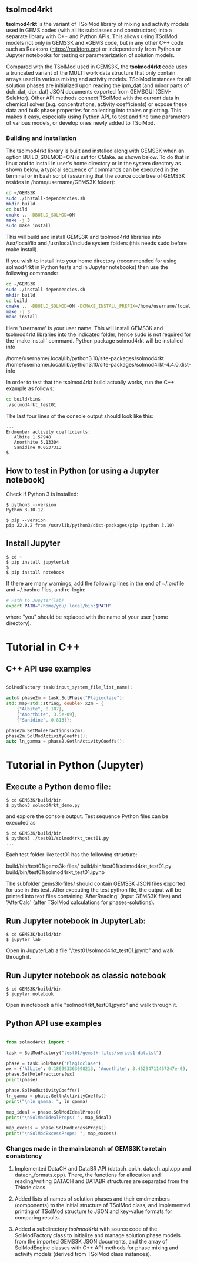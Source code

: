 ## tsolmod4rkt

**tsolmod4rkt** is the variant of TSolMod library of mixing and activity models used in GEMS codes (with all its subclasses and constructors) into a separate library with C++ and Python APIs. This allows using TSolMod models not only in GEMS3K and xGEMS code, but in any other C++ code such as Reaktoro (https://reaktoro.org) or independently from Python or Jupyter notebooks for testing or parameterization of solution models. 

Compared with the TSolMod used in GEMS3K, the **tsolmod4rkt** code uses a truncated variant of the MULTI work data structure that only contain arrays used in various mixing and activity models. TSolMod instances for all solution phases are initialized upon reading the ipm_dat (and minor parts of dch_dat, dbr_dat) JSON documents exported from GEMSGUI (GEM-Selektor). Other API methods connect TSolMod with the current data in chemical solver (e.g. concentrations, activity coefficients) or expose these data and bulk phase properties for collecting into tables or plotting. This makes it easy, especially using Python API, to test and fine tune parameters of various models, or develop ones newly added to TSolMod.

### Building and installation

The tsolmod4rkt library is built and installed along with GEMS3K when an option BUILD_SOLMOD=ON is set for CMake. as shown below. To do that in linux and to install in user's home directory or in the system directory as shown below, a typical sequence of commands can be executed in the terminal or in bash script (assuming that the source code tree of GEMS3K resides in /home/username/GEMS3K folder):

```sh
cd ~/GEMS3K
sudo ./install-dependencies.sh
mkdir build
cd build
cmake .. -DBUILD_SOLMOD=ON
make -j 3
sudo make install
```
This will build and install GEMS3K and tsolmod4rkt libraries into /usr/local/lib and /usr/local/include system folders (this needs sudo before make install).

If you wish to install into your home directory (recommended for using solmod4rkt in Python tests and in Jupyter notebooks) then use the following commands:

```sh
cd ~/GEMS3K
sudo ./install-dependencies.sh
mkdir build
cd build
cmake .. -DBUILD_SOLMOD=ON -DCMAKE_INSTALL_PREFIX=/home/username/local
make -j 3
make install
```

Here 'username' is your user name. This will install GEMS3K and tsolmod4rkt libraries into the indicated folder, hence sudo is not required for the 'make install' command. Python package solmod4rkt will be installed into

/home/username/.local/lib/python3.10/site-packages/solmod4rkt
/home/username/.local/lib/python3.10/site-packages/solmod4rkt-4.4.0.dist-info

In order to test that the tsolmod4rkt build actually works, run the C++ example as follows:

```sh
cd build/bin$ 
./solmod4rkt_test01
```
The last four lines of the console output should look like this:

```
...
Endmember activity coefficients:
   Albite 1.57948
   Anorthite 5.13304
   Sanidine 0.0537313
$
```

## How to test in Python (or using a Jupyter notebook)

Check if Python 3 is installed:

```
$ python3 --version
Python 3.10.12

$ pip --version
pip 22.0.2 from /usr/lib/python3/dist-packages/pip (python 3.10)
```

## Install Jupyter

```
$ cd ~
$ pip install jupyterlab
$
$ pip install notebook
```

If there are many warnings, add the following lines in the end of ~/.profile
and ~/.bashrc files, and re-login:

```sh
# Path to Jupyter(lab)
export PATH="/home/you/.local/bin:$PATH"
```
where "you" should be replaced with the name of your user (home directory).

# Tutorial in C++

## C++ API use examples

```cpp

SolModFactory task(input_system_file_list_name);

auto& phase2m = task.SolPhase("Plagioclase");
std::map<std::string, double> x2m = {
    {"Albite", 0.187},
    {"Anorthite", 3.5e-09},
    {"Sanidine", 0.813}};

phase2m.SetMoleFractions(x2m);
phase2m.SolModActivityCoeffs();
auto ln_gamma = phase2.GetlnActivityCoeffs();

```

# Tutorial in Python (Jupyter)

## Execute a Python demo file:

```
$ cd GEMS3K/build/bin
$ python3 solmod4rkt_demo.py
```
and explore the console output. Test sequence Python files can be executed as
```
$ cd GEMS3K/build/bin
$ python3 ./test01/solmod4rkt_test01.py
...
```

Each test folder like test01 has the following structure:

build/bin/test01/gems3k-files/
build/bin/test01/solmod4rkt_test01.py
build/bin/test01/solmod4rkt_test01.ipynb

The subfolder gems3k-files/ should contain GEMS3K JSON files exported for use in this test. After executing the test python file, the output will be printed into text files containing 'AfterReading' (input GEMS3K files) and 'AfterCalc' (after TSolMod calculations for phases-solutions).

## Run Jupyter notebook in JupyterLab:

```
$ cd GEMS3K/build/bin
$ jupyter lab
```
Open in JupyterLab a file "/test01/solmod4rkt_test01.jpynb" and walk through it.

## Run Jupyter notebook as classic notebook
```
$ cd GEMS3K/build/bin
$ jupyter notebook
```

Open in notebook a file "solmod4rkt_test01.jpynb" and walk through it.

## Python API use examples

```python

from solmod4rkt import *

task = SolModFactory("test01/gems3k-files/series1-dat.lst")

phase = task.SolPhase("Plagioclase");
wx = {'Albite': 0.186993363098213, 'Anorthite': 3.45294711467247e-09, 'Sanidine': 0.81300663344884}
phase.SetMoleFractions(wx)
print(phase)

phase.SolModActivityCoeffs()
ln_gamma = phase.GetlnActivityCoeffs()
print("\nln_gamma: ", ln_gamma)

map_ideal = phase.SolModIdealProps()
print("\nSolModIdealProps: ", map_ideal)

map_excess = phase.SolModExcessProps()
print("\nSolModExcessProps: ", map_excess)

```

### Changes made in the main branch of GEMS3K to retain consistency

1. Implemented DataCH and DataBR API (datach_api.h, datach_api.cpp and datach_formats.cpp). There, the functions for allocation and reading/writing DATACH and DATABR structures are separated from the TNode class.

2. Added lists of names of solution phases and their emdmembers (components) to the initial structure of TSolMod class, and implemented printing of TSolMod structure to JSON and key-value formats for comparing results.

3. Added a subdirectory *tsolmod4rkt* with source code of the SolModFactory class to initialize and manage solution phase models from the imported GEMS3K JSON documents, and the array of SolModEngine classes with C++ API methods for phase mixing and activity models (derived from TSolMod class instances).





